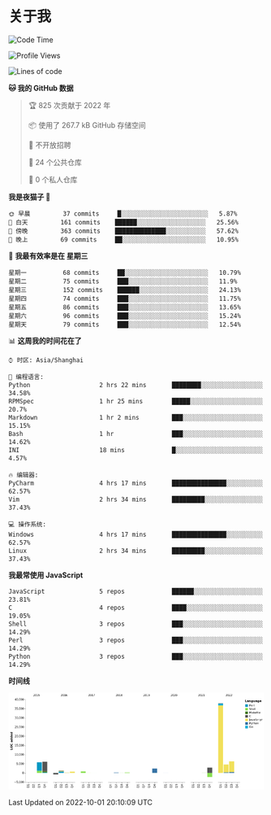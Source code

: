 # 关于我

<!--START_SECTION:waka-->
![Code Time](http://img.shields.io/badge/Code%20Time-658%20hrs%2043%20mins-blue)

![Profile Views](http://img.shields.io/badge/%E4%B8%AA%E4%BA%BA%E8%B5%84%E6%96%99%E8%A7%82%E7%9C%8B%E6%AC%A1%E6%95%B0-0-blue)

![Lines of code](https://img.shields.io/badge/%E4%BB%8E%E3%80%8CHello%20World%E3%80%8D%E8%B5%B7%E6%88%91%E5%B7%B2%E7%BB%8F%E5%86%99%E4%BA%86-67%20Thousand%20%E8%A1%8C%E4%BB%A3%E7%A0%81-blue)

**🐱 我的 GitHub 数据** 

> 🏆 825 次贡献于 2022 年
 > 
> 📦  使用了 267.7 kB GitHub 存储空间 
 > 
> 🚫 不开放招聘
 > 
> 📜 24 个公共仓库 
 > 
> 🔑 0 个私人仓库  
 > 
**我是夜猫子 🦉** 

```text
🌞 早晨         37 commits     █░░░░░░░░░░░░░░░░░░░░░░░░   5.87% 
🌆 白天         161 commits    ██████░░░░░░░░░░░░░░░░░░░   25.56% 
🌃 傍晚         363 commits    ██████████████░░░░░░░░░░░   57.62% 
🌙 晚上         69 commits     ██░░░░░░░░░░░░░░░░░░░░░░░   10.95%

```
📅 **我最有效率是在 星期三** 

```text
星期一          68 commits     ██░░░░░░░░░░░░░░░░░░░░░░░   10.79% 
星期二          75 commits     ███░░░░░░░░░░░░░░░░░░░░░░   11.9% 
星期三          152 commits    ██████░░░░░░░░░░░░░░░░░░░   24.13% 
星期四          74 commits     ███░░░░░░░░░░░░░░░░░░░░░░   11.75% 
星期五          86 commits     ███░░░░░░░░░░░░░░░░░░░░░░   13.65% 
星期六          96 commits     ███░░░░░░░░░░░░░░░░░░░░░░   15.24% 
星期天          79 commits     ███░░░░░░░░░░░░░░░░░░░░░░   12.54%

```


📊 **这周我的时间花在了** 

```text
⌚︎ 时区: Asia/Shanghai

💬 编程语言: 
Python                   2 hrs 22 mins       ████████░░░░░░░░░░░░░░░░░   34.58% 
RPMSpec                  1 hr 25 mins        █████░░░░░░░░░░░░░░░░░░░░   20.7% 
Markdown                 1 hr 2 mins         ███░░░░░░░░░░░░░░░░░░░░░░   15.15% 
Bash                     1 hr                ███░░░░░░░░░░░░░░░░░░░░░░   14.62% 
INI                      18 mins             █░░░░░░░░░░░░░░░░░░░░░░░░   4.57%

🔥 编辑器: 
PyCharm                  4 hrs 17 mins       ███████████████░░░░░░░░░░   62.57% 
Vim                      2 hrs 34 mins       █████████░░░░░░░░░░░░░░░░   37.43%

💻 操作系统: 
Windows                  4 hrs 17 mins       ███████████████░░░░░░░░░░   62.57% 
Linux                    2 hrs 34 mins       █████████░░░░░░░░░░░░░░░░   37.43%

```

**我最常使用 JavaScript** 

```text
JavaScript               5 repos             ██████░░░░░░░░░░░░░░░░░░░   23.81% 
C                        4 repos             ████░░░░░░░░░░░░░░░░░░░░░   19.05% 
Shell                    3 repos             ███░░░░░░░░░░░░░░░░░░░░░░   14.29% 
Perl                     3 repos             ███░░░░░░░░░░░░░░░░░░░░░░   14.29% 
Python                   3 repos             ███░░░░░░░░░░░░░░░░░░░░░░   14.29%

```


**时间线**

![Chart not found](https://raw.githubusercontent.com/Arondight/Arondight/master/charts/bar_graph.png) 


 Last Updated on 2022-10-01 20:10:09 UTC
<!--END_SECTION:waka-->
